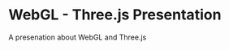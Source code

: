WebGL - Three.js Presentation
=============================

A presenation about WebGL and Three.js
